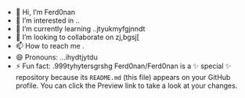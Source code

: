 - 👋 Hi, I’m Ferd0nan
- 👀 I’m interested in ..
- 🌱 I’m currently learning ..jtyukmyfgjnndt
- 💞️ I’m looking to collaborate on zj,bgsj[
- 📫 How to reach me .
- 😄 Pronouns: ...ihydtjytdu
- ⚡ Fun fact: .999tyhytersgrshg
Ferd0nan/Ferd0nan is a ✨ special ✨ repository because its `README.md` (this file) appears on your GitHub profile.
You can click the Preview link to take a look at your changes.
